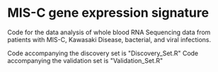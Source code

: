 # MIS-C gene expression signature

Code for the data analysis of whole blood RNA Sequencing data from patients with MIS-C, Kawasaki Disease, bacterial, and viral infections.

Code accompanying the discovery set is "Discovery_Set.R" Code accompanying the validation set is "Validation_Set.R"
